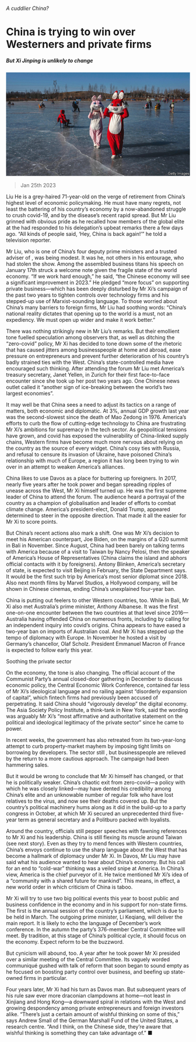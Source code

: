 ###### A cuddlier China?

# China is trying to win over Westerners and private firms 

##### But Xi Jinping is unlikely to change 

![image](images/20230128_CNP002.jpg) 

> Jan 25th 2023 

Liu He is a grey-haired 71-year-old on the verge of retirement from China’s highest level of economic policymaking. He must have many regrets, not least the battering of his country’s economy by a now-abandoned struggle to crush covid-19, and by the disease’s recent rapid spread. But Mr Liu grinned with obvious pride as he recalled how members of the global elite at the  had responded to his delegation’s upbeat remarks there a few days ago. “All kinds of people said, ‘Hey, China is back again!’” he told a television reporter. 

Mr Liu, who is one of China’s four deputy prime ministers and a trusted adviser of , was being modest. It was he, not others in his entourage, who had stolen the show. Among the assembled business titans his speech on January 17th struck a welcome note given the fragile state of the world economy. “If we work hard enough,” he said, “the Chinese economy will see a significant improvement in 2023.” He pledged “more focus” on supporting private business—which has been deeply disturbed by Mr Xi’s campaign of the past two years to tighten controls over technology firms and his stepped-up use of Marxist-sounding language. To those worried about China’s many barriers to foreign firms, Mr Liu had soothing words: “China’s national reality dictates that opening up to the world is a must, not an expediency. We must open up wider and make it work better.” 

There was nothing strikingly new in Mr Liu’s remarks. But their emollient tone fuelled speculation among observers that, as well as ditching the “zero-covid” policy, Mr Xi has decided to tone down some of the rhetoric that has caused jitters among businesspeople at home and abroad, ease pressure on entrepreneurs and prevent further deterioration of his country’s badly strained ties with the West. China’s state-controlled media have encouraged such thinking. After attending the forum Mr Liu met America’s treasury secretary, Janet Yellen, in Zurich for their first face-to-face encounter since she took up her post two years ago. One Chinese news outlet called it “another sign of ice-breaking between the world’s two largest economies”. 

It may well be that China sees a need to adjust its tactics on a range of matters, both economic and diplomatic. At 3%, annual GDP growth last year was the second-slowest since the death of Mao Zedong in 1976. America’s efforts to curb the flow of cutting-edge technology to China are frustrating Mr Xi’s ambitions for supremacy in the tech sector. As geopolitical tensions have grown, and covid has exposed the vulnerability of China-linked supply chains, Western firms have become much more nervous about relying on the country as the source of every widget. China’s cosy ties with Russia, and refusal to censure its invasion of Ukraine, have poisoned China’s relationship with much of Europe, a region it has long been trying to win over in an attempt to weaken America’s alliances. 

China likes to use Davos as a place for buttering up foreigners. In 2017, nearly five years after he took power and began spreading ripples of unease across the West, Mr Xi himself turned up. He was the first supreme leader of China to attend the forum. The audience heard a portrayal of the country as a champion of globalisation and leader of efforts to combat climate change. America’s president-elect, Donald Trump, appeared determined to steer in the opposite direction. That made it all the easier for Mr Xi to score points. 

But China’s recent actions also mark a shift. One was Mr Xi’s decision to meet his American counterpart, Joe Biden, on the margins of a G20 summit in Bali in November. Since August, China had been barely on talking terms with America because of a visit to Taiwan by Nancy Pelosi, then the speaker of America’s House of Representatives (China claims the island and abhors official contacts with it by foreigners). Antony Blinken, America’s secretary of state, is expected to visit Beijing in February, the State Department says. It would be the first such trip by America’s most senior diplomat since 2018. Also next month films by Marvel Studios, a Hollywood company, will be shown in Chinese cinemas, ending China’s unexplained four-year ban. 

China is putting out feelers to other Western countries, too. While in Bali, Mr Xi also met Australia’s prime minister, Anthony Albanese. It was the first one-on-one encounter between the two countries at that level since 2016—Australia having offended China on numerous fronts, including by calling for an independent inquiry into covid’s origins. China appears to have eased a two-year ban on imports of Australian coal. And Mr Xi has stepped up the tempo of diplomacy with Europe. In November he hosted a visit by Germany’s chancellor, Olaf Scholz. President Emmanuel Macron of France is expected to follow early this year. 

Soothing the private sector 

On the economy, the tone is also changing. The official account of the Communist Party’s annual closed-door gathering in December to discuss economic policy, the Central Economic Work Conference, contained far less of Mr Xi’s ideological language and no railing against “disorderly expansion of capital”, which fintech firms had previously been accused of perpetrating. It said China should “vigorously develop” the digital economy. The Asia Society Policy Institute, a think-tank in New York, said the wording was arguably Mr Xi’s “most affirmative and authoritative statement on the political and ideological legitimacy of the private sector” since he came to power. 

In recent weeks, the government has also retreated from its two-year-long attempt to curb property-market mayhem by imposing tight limits on borrowing by developers. The sector still , but businesspeople are relieved by the return to a more cautious approach. The campaign had been hammering sales. 

But it would be wrong to conclude that Mr Xi himself has changed, or that he is politically weaker. China’s chaotic exit from zero-covid—a policy with which he was closely linked—may have dented his credibility among China’s elite and an unknowable number of regular folk who have lost relatives to the virus, and now see their deaths covered up. But the country’s political machinery hums along as it did in the build-up to a party congress in October, at which Mr Xi secured an unprecedented third five-year term as general secretary and a Politburo packed with loyalists. 

Around the country, officials still pepper speeches with fawning references to Mr Xi and his leadership. China is still flexing its muscle around Taiwan (see next story). Even as they try to mend fences with Western countries, China’s envoys continue to use the sharp language about the West that has become a hallmark of diplomacy under Mr Xi. In Davos, Mr Liu may have said what his audience wanted to hear about China’s economy. But his call for an end to “cold-war” thinking was a veiled snipe at America. In China’s view, America is the chief purveyor of it. He twice mentioned Mr Xi’s idea of a “community with a shared future for mankind”. This means, in effect, a new world order in which criticism of China is taboo. 

Mr Xi will try to use two big political events this year to boost public and business confidence in the economy and in his support for non-state firms. The first is the annual session of the country’s parliament, which is due to be held in March. The outgoing prime minister, Li Keqiang, will deliver the main report. It is likely to echo the language of December’s work conference. In the autumn the party’s 376-member Central Committee will meet. By tradition, at this stage of China’s political cycle, it should focus on the economy. Expect reform to be the buzzword. 

But cynicism will abound, too. A year after he took power Mr Xi presided over a similar meeting of the Central Committee. Its vaguely worded communiqué gushed with talk of reform that soon began to sound empty as he focused on boosting party control over business, and beefing up state-owned firms in particular. 

Four years later, Mr Xi had his turn as Davos man. But subsequent years of his rule saw ever more draconian clampdowns at home—not least in Xinjiang and Hong Kong—a downward spiral in relations with the West and growing despondency among private entrepreneurs and foreign investors alike. “There’s just a certain amount of wishful thinking on some of this,” says Andrew Small of the German Marshall Fund of the United States, a research centre. “And I think, on the Chinese side, they’re aware that wishful thinking is something they can take advantage of.” ■


